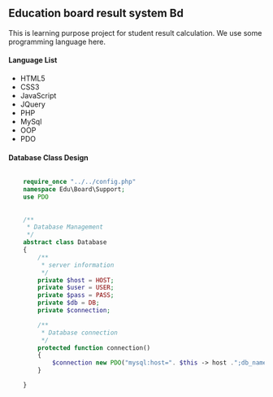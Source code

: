 ## Education board result system Bd

This is learning purpose project for student result calculation. We use some programming language here.

#### Language List

- HTML5
- CSS3
- JavaScript
- JQuery
- PHP
- MySql
- OOP
- PDO 

#### Database Class Design
```php

	require_once "../../config.php"
	namespace Edu\Board\Support;
	use PDO
	
	
	/**
	 * Database Management
	 */
	abstract class Database
	{
		/**
		 * server information
		 */
		private $host = HOST;
		private $user = USER;
		private $pass = PASS;
		private $db = DB;
		private $connection;

		/**
		 * Database connection
		 */
		protected function connection()
		{
			$connection new PDO("mysql:host=". $this -> host .";db_name=". $this -> db, $this -> user,  $this -> pass);
		}

	}

```
